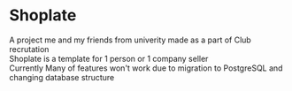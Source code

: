 # Shoplate
A project me and my friends from univerity made as a part of Club recrutation <br>
Shoplate is a template for 1 person or 1 company seller  <br>
Currently Many of features won't work due to migration to PostgreSQL and changing database structure 
